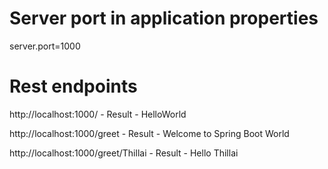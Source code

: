 # Server port in application properties
server.port=1000

# Rest endpoints
http://localhost:1000/ - Result - HelloWorld

http://localhost:1000/greet - Result - Welcome to Spring Boot World

http://localhost:1000/greet/Thillai - Result - Hello Thillai


